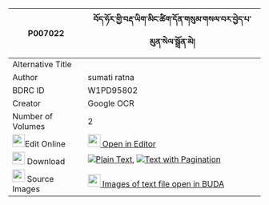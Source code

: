 |P007022|བོད་ཧོར་གྱི་བརྡ་ཡིག་མིང་ཚིག་དོན་གསུམ་གསལ་བར་བྱེད་པ་མུན་སེལ་སྒྲོན་མེ། 
| --- | --- 
|Alternative Title |
|Author| sumati ratna
|BDRC ID | W1PD95802
|Creator | Google OCR
|Number of Volumes| 2
|<img width="25" src="https://img.icons8.com/color/25/000000/edit-property.png">Edit Online| [<img width="25" src="https://avatars.githubusercontent.com/u/45091458?s=200&v=4"> Open in Editor](http://editor.openpecha.org/P007022)
|<img width="25" src="https://img.icons8.com/fluent/48/000000/download-2.png"/>  Download | [![](https://img.icons8.com/color/20/000000/txt.png)Plain Text](https://github.com/Openpecha/P007022/releases/download/v2/bo_hor_gyi_dayik_mingtsik_don__plain_P007022.zip), [![](https://img.icons8.com/color/20/000000/txt.png)Text with Pagination](https://github.com/Openpecha/P007022/releases/download/v2/bo_hor_gyi_dayik_mingtsik_don__pages_P007022.zip)
|<img width="25" src="https://img.icons8.com/plasticine/100/000000/pictures-folder.png"/>  Source Images | [<img width="25" src="https://library.bdrc.io/icons/BUDA-small.svg"> Images of text file open in BUDA](https://library.bdrc.io/show/bdr:W1PD95802)